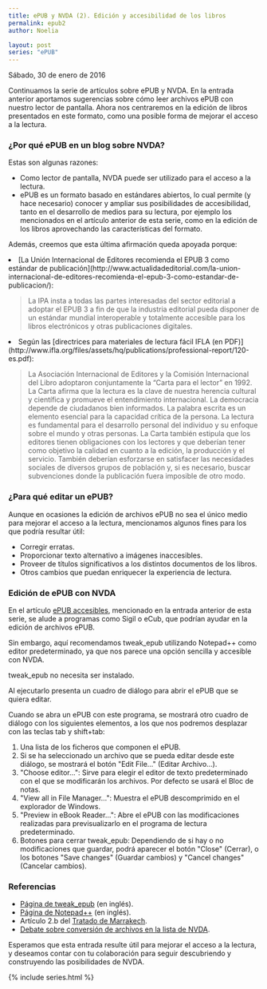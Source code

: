 ```yaml
---
title: ePUB y NVDA (2). Edición y accesibilidad de los libros
permalink: epub2
author: Noelia

layout: post
series: "ePUB"
---
```


<footer>Sábado, 30 de enero de 2016</footer>

Continuamos la serie de artículos sobre ePUB y NVDA.
En la entrada anterior aportamos sugerencias sobre cómo leer archivos ePUB con nuestro lector de pantalla. Ahora nos centraremos en la edición de libros presentados en este formato, como una posible forma de mejorar el acceso a la lectura.

### ¿Por qué ePUB en un blog sobre NVDA? ###

Estas son algunas razones:

- Como lector de pantalla, NVDA puede ser utilizado para el acceso a la lectura.
- ePUB es un formato basado en estándares abiertos, lo cual permite (y hace necesario) conocer y ampliar sus posibilidades de accesibilidad, tanto en el desarrollo de medios para su lectura, por ejemplo los mencionados en el artículo anterior de esta serie, como en la edición de los libros aprovechando las características del formato.

Además, creemos que esta última afirmación queda apoyada porque:

<li>[La Unión Internacional de Editores recomienda el EPUB 3 como estándar de publicación](http://www.actualidadeditorial.com/la-union-internacional-de-editores-recomienda-el-epub-3-como-estandar-de-publicacion/):
<blockquote>La IPA insta a todas las partes interesadas del sector editorial a adoptar el EPUB 3 a fin de que la industria editorial pueda disponer de un estándar mundial interoperable y totalmente accesible para los libros electrónicos y otras publicaciones digitales.</blockquote></li>
<li>Según las [directrices para materiales de lectura fácil IFLA (en PDF)](http://www.ifla.org/files/assets/hq/publications/professional-report/120-es.pdf):
<blockquote>La Asociación Internacional de Editores y la Comisión Internacional del Libro adoptaron conjuntamente la “Carta para el lector” en 1992. La Carta afirma que la lectura es la clave de nuestra herencia cultural y científica y promueve el entendimiento internacional. La democracia depende de ciudadanos bien informados. La palabra escrita es un elemento esencial para la capacidad crítica de la persona. La lectura es fundamental para el desarrollo personal del individuo y su enfoque sobre el mundo y otras personas. La Carta también estipula que los editores tienen obligaciones con los lectores y que deberían tener como objetivo la calidad en cuanto a la edición, la producción y el servicio. También deberían esforzarse en satisfacer las necesidades sociales de diversos grupos de población y, si es necesario, buscar subvenciones donde la publicación fuera imposible de otro modo.</blockquote></li>

### ¿Para qué editar un ePUB? ###

Aunque en ocasiones la edición de archivos ePUB no sea el único medio para mejorar el acceso a la lectura, mencionamos algunos fines para los que podría resultar útil:

- Corregir erratas.
- Proporcionar texto alternativo a imágenes inaccesibles.
- Proveer de títulos significativos a los distintos documentos de los libros.
- Otros cambios que puedan enriquecer la experiencia de lectura.

### Edición de ePUB con NVDA ###

En el artículo [ePUB accesibles](http://olgacarreras.blogspot.com.es/2011/09/epub-accesibles.html), mencionado en la entrada anterior de esta serie, se alude a programas como Sigil o eCub, que podrían ayudar en la edición de archivos ePUB.

Sin embargo, aquí recomendamos tweak_epub utilizando Notepad++ como editor predeterminado, ya que nos parece una opción sencilla y accesible con NVDA.

tweak_epub no necesita ser instalado.

Al ejecutarlo presenta un cuadro de diálogo para abrir el ePUB que se quiera editar.

Cuando se abra un ePUB con este programa, se mostrará otro cuadro de diálogo con los siguientes elementos, a los que nos podremos desplazar con las teclas tab y shift+tab:

1. Una lista de los ficheros que componen el ePUB.
2. Si se ha seleccionado un archivo que se pueda editar desde este diálogo, se mostrará el botón "Edit File..." (Editar Archivo...).
3. "Choose editor...": Sirve para elegir el editor de texto predeterminado con el que se modificarán los archivos. Por defecto se usará el Bloc de notas.
4. "View all in File Manager...": Muestra el ePUB descomprimido en el explorador de Windows.
5. "Preview in eBook Reader...": Abre el ePUB con las modificaciones realizadas para previsualizarlo en el programa de lectura predeterminado.
6. Botones para cerrar tweak_epub: Dependiendo de si hay o no modificaciones que guardar, podrá aparecer el botón "Close" (Cerrar), o los botones "Save changes" (Guardar cambios) y "Cancel changes" (Cancelar cambios).

### Referencias ###

- [Página de tweak_epub](http://www.atlantiswordprocessor.com/en/help/tweak_epub.htm) (en inglés).
- [Página de Notepad++](https://notepad-plus-plus.org/) (en inglés).
- Artículo 2.b del [Tratado de Marrakech](http://www.wipo.int/treaties/es/text.jsp?file_id=302979).
- [Debate sobre conversión de archivos en la lista de NVDA](https://es.groups.yahoo.com/neo/groups/nvdaespanol/conversations/messages/24238).

Esperamos que esta entrada resulte útil para mejorar el acceso a la lectura, y deseamos contar con tu colaboración para seguir descubriendo y construyendo las posibilidades de NVDA.

{% include series.html %}